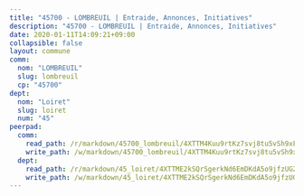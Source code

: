 ```yaml
---
title: "45700 - LOMBREUIL | Entraide, Annonces, Initiatives"
description: "45700 - LOMBREUIL | Entraide, Annonces, Initiatives"
date: 2020-01-11T14:09:21+09:00
collapsible: false
layout: commune
comm:
  nom: "LOMBREUIL"
  slug: lombreuil
  cp: "45700"
dept:
  nom: "Loiret"
  slug: loiret
  num: "45"
peerpad:
  comm:
    read_path: /r/markdown/45700_lombreuil/4XTTM4Kuu9rtKz7svj8tu5vSh9xFBYAmn5mnKfwFxgmeHrKgR
    write_path: /w/markdown/45700_lombreuil/4XTTM4Kuu9rtKz7svj8tu5vSh9xFBYAmn5mnKfwFxgmeHrKgR-K3TgTzY6PJaHc8Y3RKqJaDwpM9EesZnG3bELkSaHYTjHyqECHiNrzJegE6xwitg5aCc3v9PBk4VscMtG7sE2gQqgvc7np4Z8MbPuMpzu4wNPVjSFK5NDJNUhHepfPX2X9KLitphj
  dept:
    read_path: /r/markdown/45_loiret/4XTTME2kSQrSgerkNd6EmDKdA5o9jfzUG2SAG8C2qVYb3YXN4
    write_path: /w/markdown/45_loiret/4XTTME2kSQrSgerkNd6EmDKdA5o9jfzUG2SAG8C2qVYb3YXN4-K3TgULpEDoP6p5UphGUnEGQQDb2AQTj81Z2trE1ZVsdtBZSXUbkVLE9oEias3DdMz5vmgxRH8ErfnuyVj2VYfJxxhBMoq5ZxQCDrb2jTVFkww5uEThgDKwT8pF9LfJGTpqNraKjJ
---
```


